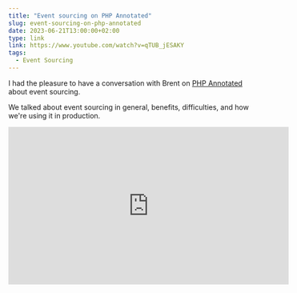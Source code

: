 ```yaml
---
title: "Event sourcing on PHP Annotated"
slug: event-sourcing-on-php-annotated
date: 2023-06-21T13:00:00+02:00
type: link
link: https://www.youtube.com/watch?v=qTUB_jESAKY
tags:
  - Event Sourcing
---
```


I had the pleasure to have a conversation with Brent on [PHP Annotated](https://www.youtube.com/@phpannotated) about event sourcing.

We talked about event sourcing in general, benefits, difficulties, and how we're using it in production.

<iframe width="560" height="315" src="https://www.youtube.com/embed/qTUB_jESAKY" title="YouTube video player" frameborder="0" allow="accelerometer; autoplay; clipboard-write; encrypted-media; gyroscope; picture-in-picture; web-share" allowfullscreen></iframe>
